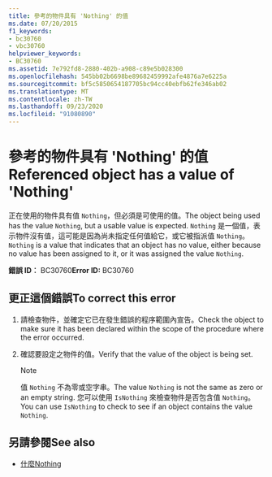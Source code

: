 ```yaml
---
title: 參考的物件具有 'Nothing' 的值
ms.date: 07/20/2015
f1_keywords:
- bc30760
- vbc30760
helpviewer_keywords:
- BC30760
ms.assetid: 7e792fd8-2880-402b-a908-c89e5b028300
ms.openlocfilehash: 545bb02b6698be89682459992afe4876a7e6225a
ms.sourcegitcommit: bf5c5850654187705bc94cc40ebfb62fe346ab02
ms.translationtype: MT
ms.contentlocale: zh-TW
ms.lasthandoff: 09/23/2020
ms.locfileid: "91080890"
---
```

# <a name="referenced-object-has-a-value-of-nothing"></a><span data-ttu-id="3b862-102">參考的物件具有 'Nothing' 的值</span><span class="sxs-lookup"><span data-stu-id="3b862-102">Referenced object has a value of 'Nothing'</span></span>

<span data-ttu-id="3b862-103">正在使用的物件具有值 `Nothing`，但必須是可使用的值。</span><span class="sxs-lookup"><span data-stu-id="3b862-103">The object being used has the value `Nothing`, but a usable value is expected.</span></span> <span data-ttu-id="3b862-104">`Nothing` 是一個值，表示物件沒有值，這可能是因為尚未指定任何值給它，或它被指派值 `Nothing`。</span><span class="sxs-lookup"><span data-stu-id="3b862-104">`Nothing` is a value that indicates that an object has no value, either because no value has been assigned to it, or it was assigned the value `Nothing`.</span></span>  
  
 <span data-ttu-id="3b862-105">**錯誤 ID︰** BC30760</span><span class="sxs-lookup"><span data-stu-id="3b862-105">**Error ID:** BC30760</span></span>  
  
## <a name="to-correct-this-error"></a><span data-ttu-id="3b862-106">更正這個錯誤</span><span class="sxs-lookup"><span data-stu-id="3b862-106">To correct this error</span></span>  
  
1. <span data-ttu-id="3b862-107">請檢查物件，並確定它已在發生錯誤的程序範圍內宣告。</span><span class="sxs-lookup"><span data-stu-id="3b862-107">Check the object to make sure it has been declared within the scope of the procedure where the error occurred.</span></span>  
  
2. <span data-ttu-id="3b862-108">確認要設定之物件的值。</span><span class="sxs-lookup"><span data-stu-id="3b862-108">Verify that the value of the object is being set.</span></span>  
  
    > [!NOTE]
    > <span data-ttu-id="3b862-109">值 `Nothing` 不為零或空字串。</span><span class="sxs-lookup"><span data-stu-id="3b862-109">The value `Nothing` is not the same as zero or an empty string.</span></span> <span data-ttu-id="3b862-110">您可以使用 `IsNothing` 來檢查物件是否包含值 `Nothing`。</span><span class="sxs-lookup"><span data-stu-id="3b862-110">You can use `IsNothing` to check to see if an object contains the value `Nothing`.</span></span>  
  
## <a name="see-also"></a><span data-ttu-id="3b862-111">另請參閱</span><span class="sxs-lookup"><span data-stu-id="3b862-111">See also</span></span>

- [<span data-ttu-id="3b862-112">什麼</span><span class="sxs-lookup"><span data-stu-id="3b862-112">Nothing</span></span>](../language-reference/nothing.md)
